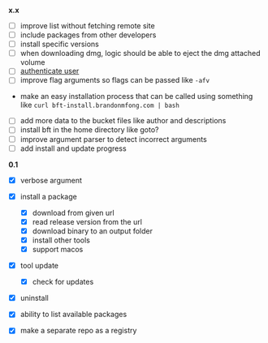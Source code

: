 **x.x**
- [ ] improve list without fetching remote site
- [ ] include packages from other developers
- [ ] install specific versions
- [ ] when downloading dmg, logic should be able to eject the dmg attached volume
- [ ] [authenticate user](https://docs.github.com/en/apps/creating-github-apps/authenticating-with-a-github-app/generating-a-user-access-token-for-a-github-app#using-the-device-flow-to-generate-a-user-access-token)
- [ ] improve flag arguments so flags can be passed like `-afv`
- make an easy installation process that can be called using something like `curl bft-install.brandonmfong.com | bash`
- [ ] add more data to the bucket files like author and descriptions
- [ ] install bft in the home directory like goto?
- [ ] improve argument parser to detect incorrect arguments
- [ ] add install and update progress

**0.1**
- [x] verbose argument
- [x] install a package
	- [x] download from given url
	- [x] read release version from the url
	- [x] download binary to an output folder
	- [x] install other tools
	- [x] support macos
- [x] tool update <bucket>
	- [x] check for updates
- [x] uninstall
- [x] ability to list available packages
- [x] make a separate repo as a registry

